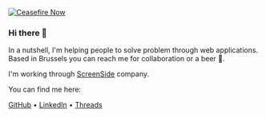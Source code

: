 [![Ceasefire Now](https://badge.techforpalestine.org/default)](https://techforpalestine.org/learn-more)

### Hi there 👋

In a nutshell, I'm helping people to solve problem through web applications. Based in Brussels you can reach me for collaboration or a beer 🍻.

I'm working through [ScreenSide](https://screenside.be/) company.

You can find me here:

[GitHub](https://github.com/KevinTss) • [LinkedIn](https://www.linkedin.com/in/kevin-tassi/) • [Threads](https://www.threads.net/@kevintss92)
